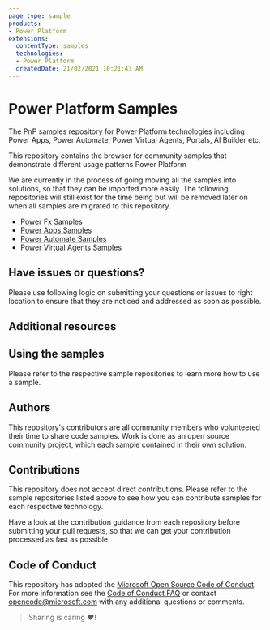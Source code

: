 ```yaml
---
page_type: sample
products:
- Power Platform
extensions:
  contentType: samples
  technologies:
  - Power Platform
  createdDate: 21/02/2021 10:21:43 AM
---
```


# Power Platform Samples
The PnP samples repository for Power Platform technologies including Power Apps, Power Automate, Power Virtual Agents, Portals, AI Builder etc.

This repository contains the browser for community samples that demonstrate different usage patterns Power Platform

We are currently in the process of going moving all the samples into solutions, so that they can be imported more easily. The following repositories will still exist for the time being but will be removed later on when all samples are migrated to this repository.

- [Power Fx Samples](https://github.com/pnp/powerfx-samples)
- [Power Apps Samples](https://github.com/pnp/powerapps-samples)
- [Power Automate Samples](https://github.com/pnp/powerautomate-samples)
- [Power Virtual Agents Samples](https://github.com/pnp/powerva-samples)

## Have issues or questions?

Please use following logic on submitting your questions or issues to right location to ensure that they are noticed and addressed as soon as possible.

## Additional resources

## Using the samples
Please refer to the respective sample repositories to learn more how to use a sample.

## Authors
This repository's contributors are all community members who volunteered their time to share code samples. Work is done as an open source community project, which each sample contained in their own solution.

## Contributions

This repository does not accept direct contributions. Please refer to the sample repositories listed above to see how you can contribute samples for each respective technology.

Have a look at the contribution guidance from each repository before submitting your pull requests, so that we can get your contribution processed as fast as possible.

## Code of Conduct
This repository has adopted the [Microsoft Open Source Code of Conduct](https://opensource.microsoft.com/codeofconduct/). For more information see the [Code of Conduct FAQ](https://opensource.microsoft.com/codeofconduct/faq/) or contact [opencode@microsoft.com](mailto:opencode@microsoft.com) with any additional questions or comments.

> Sharing is caring ❤!
